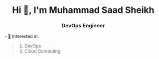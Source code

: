 <h1 align="center">Hi 👋, I'm Muhammad Saad Sheikh</h1>
<h3 align="center">DevOps Engineer</h3>
- 👀 Interested in:

> 1. DevOps
> 2. Cloud Computing   

<!--
**saad1786/saad1786** is a ✨ _special_ ✨ repository because its `README.md` (this file) appears on your GitHub profile.

Here are some ideas to get you started:

- 🔭 I’m currently working on ...
- 🌱 I’m currently learning ...
- 👯 I’m looking to collaborate on ...
- 🤔 I’m looking for help with ...
- 💬 Ask me about ...
- 📫 How to reach me: ...
- 😄 Pronouns: ...
- ⚡ Fun fact: ...
-->
